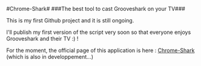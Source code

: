 #Chrome-Shark#
###The best tool to cast Grooveshark on your TV###

This is my first Github project and it is still ongoing. 

I'll publish my first version of the script very soon so that everyone enjoys Grooveshark and their TV :) !

For the moment, the official page of this application is here : [Chrome-Shark](http://tareck117.github.io/chrome-shark) (which is also in developpement...)
